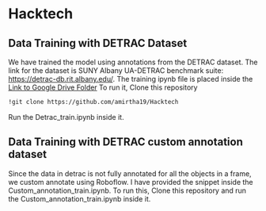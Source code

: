# Hacktech
## Data Training with DETRAC Dataset

We have trained the model using annotations from the DETRAC dataset. The link for the dataset is SUNY Albany UA-DETRAC benchmark suite: https://detrac-db.rit.albany.edu/. The training ipynb file is placed inside the 
[Link to Google Drive Folder](https://drive.google.com/drive/folders/1X-gCnYc2KJ_txs4xfAnXln13xi_CZYwM?usp=sharing) To run it, Clone this repository

```bash
!git clone https://github.com/amirtha19/Hacktech
```

Run the Detrac_train.ipynb inside it.

## Data Training with DETRAC custom annotation dataset

Since the data in detrac is not fully annotated for all the objects in a frame, we custom annotate using Roboflow. I have provided the snippet inside the Custom_annotation_train.ipynb. To run this, Clone this repository and run the Custom_annotation_train.ipynb inside it.
